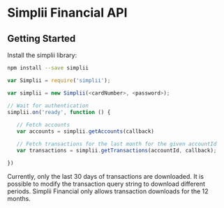 Simplii Financial API
=====================

## Getting Started

Install the simplii library:

```bash
npm install --save simplii
```

```js
var Simplii = require('simplii');

var simplii = new Simplii(<cardNumber>, <password>);

// Wait for authentication
simplii.on('ready', function () {
  
   // Fetch accounts
   var accounts = simplii.getAccounts(callback)

   // Fetch transactions for the last month for the given accountId
   var transactions = simplii.getTransactions(accountId, callback);

})
```

Currently, only the last 30 days of transactions are downloaded. It is possible to modify the transaction query string to download different periods.  Simplii Financial only allows transaction downloads for the 12 months.

